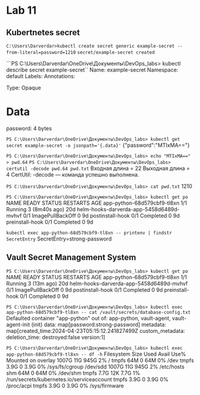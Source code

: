 # Lab 11
## Kubertnetes secret
``` C:\Users\Darverdar>kubectl create secret generic example-secret --from-literal=password=1210 ```
```secret/example-secret created ```

```PS C:\Users\Darverdar\OneDrive\Документы\DevOps_labs> kubectl describe secret example-secret``
Name:         example-secret
Namespace:    default
Labels:       <none>
Annotations:  <none>

Type:  Opaque

Data
====
password:  4 bytes

```PS C:\Users\Darverdar\OneDrive\Документы\DevOps_labs> kubectl get secret example-secret -o jsonpath='{.data}'```
{"password":"MTIxMA=="}

```PS C:\Users\Darverdar\OneDrive\Документы\DevOps_labs> echo "MTIxMA==" > pwd.64```
```PS C:\Users\Darverdar\OneDrive\Документы\DevOps_labs> certutil -decode pwd.64 pwd.txt```
Входная длина = 22
Выходная длина = 4
CertUtil: -decode — команда успешно выполнена.

```PS C:\Users\Darverdar\OneDrive\Документы\DevOps_labs> cat pwd.txt```
1210

```PS C:\Users\Darverdar\OneDrive\Документы\DevOps_labs> kubectl get po```
NAME                                       READY   STATUS             RESTARTS        AGE
app-python-68d579cbf9-tl8xn                1/1     Running            3 (8m40s ago)   20d
helm-hooks-darverda-app-5458d6489d-mvhvf   0/1     ImagePullBackOff   0               9d
postinstall-hook                           0/1     Completed          0               9d
preinstall-hook                            0/1     Completed          0               9d

```kubectl exec app-python-68d579cbf9-tl8xn -- printenv | findstr SecretEntry```
SecretEntry=strong-password

## Vault Secret Management System

```PS C:\Users\Darverdar\OneDrive\Документы\DevOps_labs> kubectl get po```
NAME                                       READY   STATUS             RESTARTS      AGE
app-python-68d579cbf9-tl8xn                1/1     Running            3 (13m ago)   20d
helm-hooks-darverda-app-5458d6489d-mvhvf   0/1     ImagePullBackOff   0             9d
postinstall-hook                           0/1     Completed          0             9d
preinstall-hook                            0/1     Completed          0             9d

```PS C:\Users\Darverdar\OneDrive\Документы\DevOps_labs> kubectl exec app-python-68d579cbf9-tl8xn -- cat /vault/secrets/database-config.txt```
Defaulted container "app-python" out of: app-python, vault-agent, vault-agent-init (init)
data: map[password:strong-password]
metadata: map[created_time:2024-04-23T05:15:12.241827499Z custom_metadata:<nil> deletion_time: destroyed:false version:1]

```PS C:\Users\Darverdar\OneDrive\Документы\DevOps_labs> kubectl exec app-python-68d579cbf9-tl8xn -- df -h```
Filesystem      Size  Used Avail Use% Mounted on
overlay        1007G   11G  945G   2% /
tmpfs            64M     0   64M   0% /dev
tmpfs           3.9G     0  3.9G   0% /sys/fs/cgroup
/dev/sdd       1007G   11G  945G   2% /etc/hosts
shm              64M     0   64M   0% /dev/shm
tmpfs           7.7G   12K  7.7G   1% /run/secrets/kubernetes.io/serviceaccount
tmpfs           3.9G     0  3.9G   0% /proc/acpi
tmpfs           3.9G     0  3.9G   0% /sys/firmware